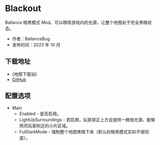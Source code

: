 # Blackout

Ballance 暗黑模式 Mod。可以移除游戏内的光源，让整个地图处于完全黑暗状态。

- 作者：BallanceBug
- 发布时间：2023 年 10 月

## 下载地址

- {地图下载站}
- [GitHub](https://github.com/Xenapte/MyBMLMods)

## 配置选项

- Main
  * Enabled - 是否启用。
  * LightUpSurroundings - 若启用，玩家球正上方会提供一微弱光源，能够照亮玩家附近的小片区域。
  * FullDarkMode - 强制整个地图黑暗下来（默认的暗黑模式实际不很彻底）。
